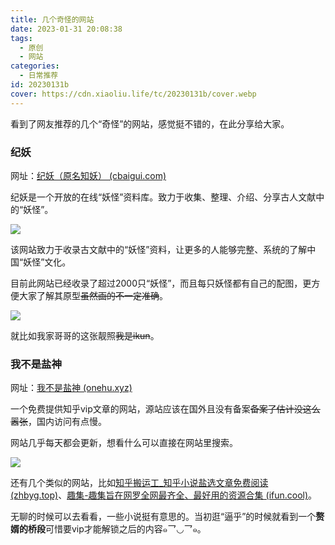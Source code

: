 ```yaml
---
title: 几个奇怪的网站
date: 2023-01-31 20:08:38
tags:
  - 原创
  - 网站
categories:
  - 日常推荐
id: 20230131b
cover: https://cdn.xiaoliu.life/tc/20230131b/cover.webp
---
```


看到了网友推荐的几个“奇怪”的网站，感觉挺不错的，在此分享给大家。

### 纪妖

网址：[纪妖（原名知妖） (cbaigui.com)](https://www.cbaigui.com/)

纪妖是一个开放的在线“妖怪”资料库。致力于收集、整理、介绍、分享古人文献中的“妖怪”。

![](https://cdn.xiaoliu.life/tc/20230131b/jiyao.webp)

该网站致力于收录古文献中的“妖怪”资料，让更多的人能够完整、系统的了解中国“妖怪”文化。

目前此网站已经收录了超过2000只“妖怪”，而且每只妖怪都有自己的配图，更方便大家了解其原型~~虽然画的不一定准确~~。

![](https://cdn.xiaoliu.life/tc/20230131b/2.webp)

就比如我家哥哥的这张靓照~~我是ikun~~。

### 我不是盐神

网址：[我不是盐神 (onehu.xyz)](https://onehu.xyz/)

一个免费提供知乎vip文章的网站，源站应该在国外且没有备案~~备案了估计没这么嚣张~~，国内访问有点慢。

网站几乎每天都会更新，想看什么可以直接在网站里搜索。

![](https://cdn.xiaoliu.life/tc/20230131b/3.webp)

还有几个类似的网站，比如[知乎搬运工_知乎小说盐选文章免费阅读 (zhbyg.top)](https://www.zhbyg.top/)、[趣集-趣集旨在网罗全网最齐全、最好用的资源合集 (ifun.cool)](https://ifun.cool/)。

无聊的时候可以去看看，一些小说挺有意思的。当初逛“逼乎”的时候就看到一个**赘婿的桥段**可惜要vip才能解锁之后的内容๑乛◡乛๑。